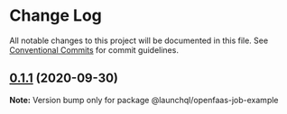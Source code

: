 # Change Log

All notable changes to this project will be documented in this file.
See [Conventional Commits](https://conventionalcommits.org) for commit guidelines.

## [0.1.1](https://github.com/launchql/jobs/compare/@launchql/openfaas-job-example@0.1.0...@launchql/openfaas-job-example@0.1.1) (2020-09-30)

**Note:** Version bump only for package @launchql/openfaas-job-example
